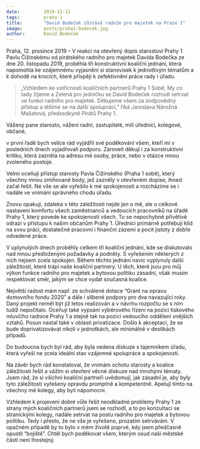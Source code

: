 ```yaml
---
date:         2019-12-12
tags:         praha-1
title:        "David Bodeček zůstává radním pro majetek na Praze 1"
image: 	      posts/praha1-bodecek.jpg
author:       David Bodeček
---
```


Praha, 12. prosince 2019 – V reakci na otevřený dopis starostovi Prahy 1 Pavlu Čižinskému od pirátského radního pro majetek Davida Bodečka ze dne 20. listopadu 2019, proběhla tři konstruktivní koaliční jednání, která napomohla ke vzájemnému vyjasnění si stanovisek k jednotlivým tématům a k dohodě na krocích, které přispějí k zefektivnění práce rady i úřadu.

> „Vzhledem ke vstřícnosti koaličních partnerů Prahy 1 Sobě, My co tady žijeme a Zelená pro jedničku se David Bodeček rozhodl setrvat ve funkci radního pro majetek. Děkujeme všem za zodpovědný přístup a těšíme se na další spolupráci,“ říká Jaroslava Nárožná Mašatová, předsedkyně Pirátů Prahy 1.

Vážený pane starosto, vážení radní, zastupitelé, milí úředníci, kolegové, občané, 

v první řadě bych velice rád vyjádřil své poděkování všem, kteří mi v posledních dnech vyjadřovali podporu. Zároveň děkuji i za konstruktivní kritiku, která zazněla na adresu mé osoby, práce, nebo v otázce mnou zvoleného postoje. 

Velmi oceňuji přístup starosty Pavla Čižinského (Praha 1 sobě), který všechny mnou zmiňované body, jež zazněly v otevřeném dopise, ihned začal řešit. Ne vše se ale vyřešilo k mé spokojenosti a rozcházíme se i nadále ve vnímání správného chodu úřadu. 

Znovu opakuji, zdaleka v této záležitosti nejde jen o mě, ale o celkové nastavení komfortu všech zaměstnanců a vedoucích pracovníků na úřadě Prahy 1, který povede ke spokojenosti všech. To se nepochybně přívětivě odrazí v přístupu k našim občanům Prahy 1. Úředníci primárně potřebují klid na svou práci, dostatečné pracovní i finanční zázemí a pocit jistoty z dobře odvedené práce.

V uplynulých dnech proběhly celkem tři koaliční jednání, kde se diskutovalo nad mnou předloženými požadavky a podněty. S vyřešením některých z nich nejsem zcela spokojen. Během těchto jednání navíc vyplynuly další záležitosti, které trápí naše koaliční partnery. U těch, které jsou pro můj výkon funkce radního pro majetek a bytovou politiku zásadní, však musím respektovat směr, jakým se chce vydat současná koalice. 

Největší radost mám např. ze schválené dotace “Grant na opravu domovního fondu 2020” a dále i slíbené podpory pro dva navazující roky. Daný projekt neměl být již letos realizován a v návrhu rozpočtu se s ním tudíž nepočítalo. Oceňuji také vypsání výběrového řízení na pozici tiskového mluvčího radnice Prahy 1 a stejně tak na pozici vedoucího oddělení vnějších vztahů. Posun nastal také v oblasti privatizace. Došlo k akceptaci, že se bude doprivatizovávat nikoli v jednotkách, ale minimálně v desítkách případů. 

Do budoucna bych byl rád, aby byla vedena diskuze s tajemníkem úřadu, která vyřeší ne zcela ideální stav vzájemné spolupráce a spokojenosti. 

Na závěr bych rád konstatoval, že vnímám ochotu starosty a koalice záležitosti řešit a vážím si otevření věcné diskuze nad mnohými tématy.  Jsem rád, že si všichni koaliční partneři uvědomují, jak zásadní je, aby byly tyto záležitosti vyřešeny opravdu promptně a kompetentně. Apeluji tímto na všechny mé kolegy, aby byli nápomocni. 

Vzhledem k projevení dobré vůle řešit neodkladné problémy Prahy 1 ze strany mých koaličních partnerů jsem se rozhodl, a to po konzultaci se stranickými kolegy, nadále setrvat na postu radního pro majetek a bytovou politiku. Tedy  i přesto, že ne vše je vyřešeno, prozatím setrvávám. V opačném případě by to bylo v mém životě poprvé, kdy jsem předčasně opustil “bojiště”. Chtěl bych poděkovat všem, kterým osud naší městské části není lhostejný.

